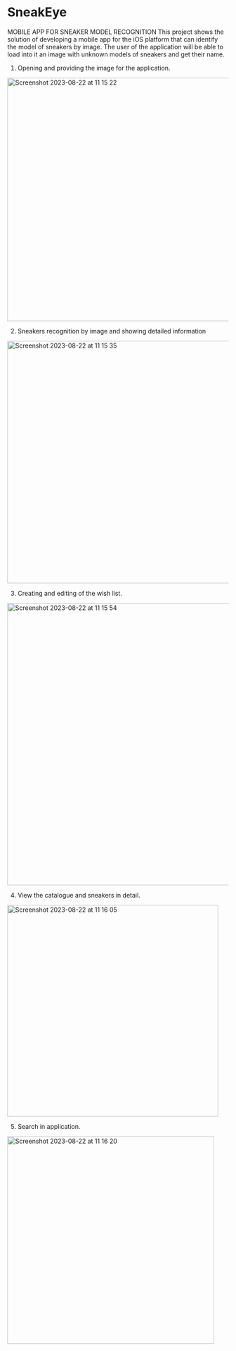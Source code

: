 # SneakEye
MOBILE APP FOR SNEAKER MODEL RECOGNITION 
This project shows the solution of developing a mobile app for the iOS platform that can identify the model of sneakers by image. The user of the application will be able to load into it an image with unknown models of sneakers and get their name.

1. Opening and providing the image for the application.

<img width="552" alt="Screenshot 2023-08-22 at 11 15 22" src="https://github.com/yonashstan/SneakEye/assets/79446252/f6f1b11c-a4a8-4d77-a71e-05460a09eba1">

2. Sneakers recognition by image and showing detailed information

<img width="550" alt="Screenshot 2023-08-22 at 11 15 35" src="https://github.com/yonashstan/SneakEye/assets/79446252/da009d3c-0cb4-43fb-90f6-10f6fe839b4b">

3. Creating and editing of the wish list.
   
<img width="640" alt="Screenshot 2023-08-22 at 11 15 54" src="https://github.com/yonashstan/SneakEye/assets/79446252/b147995f-bf1c-4b60-a453-205a4da7d922">

4. View the catalogue and sneakers in detail.
   
<img width="480" alt="Screenshot 2023-08-22 at 11 16 05" src="https://github.com/yonashstan/SneakEye/assets/79446252/c5042a8a-f839-4bc9-93f5-f7ae3513f7b1">

5. Search in application.
   
<img width="471" alt="Screenshot 2023-08-22 at 11 16 20" src="https://github.com/yonashstan/SneakEye/assets/79446252/1da5fe41-af77-4d6d-a165-30a7d5eed85e">
